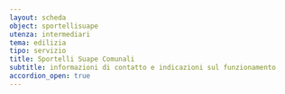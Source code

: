 ```yaml
---
layout: scheda
object: sportellisuape
utenza: intermediari
tema: edilizia
tipo: servizio
title: Sportelli Suape Comunali
subtitle: informazioni di contatto e indicazioni sul funzionamento
accordion_open: true
---
```

